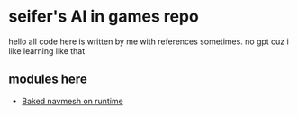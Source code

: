 # seifer's AI in games repo

hello all code here is written by me with references sometimes. no gpt cuz i like learning like that

## modules here
- [Baked navmesh on runtime](https://github.com/zsfer/ai_master/tree/master/Assets/Modules/Baked_Navmesh)

